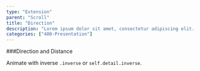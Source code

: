 ```yaml
---
type: "Extension"
parent: "Scroll"
title: "Direction"
description: "Lorem ipsum dolor sit amet, consectetur adipiscing elit. Nunc tempus laoreet leo sit amet iaculis."
categories: ["400-Presentation"]
---
```


###Direction and Distance

Animate with inverse `.inverse` or `self.detail.inverse`.

<demo>
  <div class="gatbsy_demo_item" data-iframe="iframe/core/scroll/direction">
  </div>
</demo>
